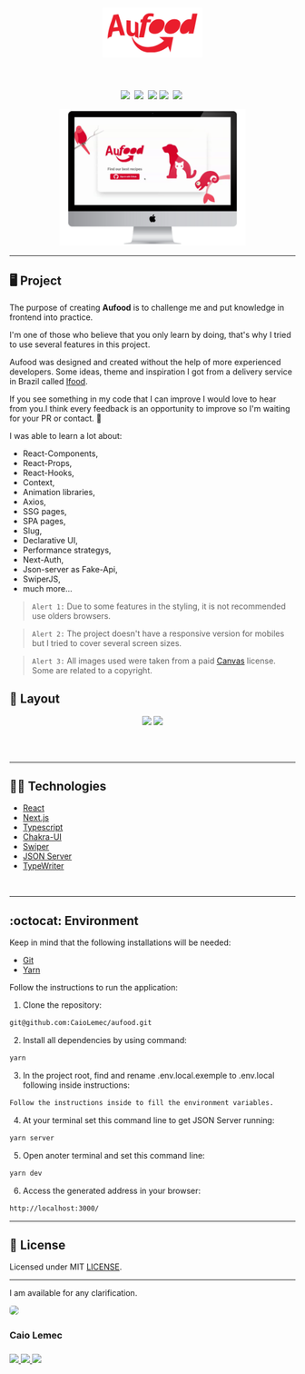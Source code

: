 <h1 align="center">
    <img alt="logo" title="Logotype" src="./public/images/Logotype.png" width="35%" />
</h1>
<br>
<p align="center">
  <a href="#desktop_computer-project"><img src="https://img.shields.io/static/v1?label=&message=Project&color=EA1D2C&style=for-the-badge&logo=Next.js"/></a>&nbsp;
  <a href="#nail_care-layout"><img src="https://img.shields.io/static/v1?label=&message=Layout&color=EA1D2C&style=for-the-badge&logo=CSS3"/></a>&nbsp;
  <a href="#technologist-technologies"><img src="https://img.shields.io/static/v1?label=&message=Technologies&color=EA1D2C&style=for-the-badge&logo=Jamstack"/></a>
  <a href="#octocat-environment"><img src="https://img.shields.io/static/v1?label=&message=Environment&color=EA1D2C&style=for-the-badge&logo=visual-studio-code"/></a>&nbsp;
  <a href="#bookmark_tabs-license"><img src="https://img.shields.io/static/v1?label=&message=License&color=EA1D2C&style=for-the-badge&logo=LibreOffice"/></a>&nbsp;
</p>

<p align="center">
 <img alt="mockup" src="./public/images/readme/mockup2.png" width="65%">
</p>
<hr>

## :desktop_computer: Project

The purpose of creating <Strong>Aufood</Strong> is to challenge me and put knowledge in frontend into practice.

I'm one of those who believe that you only learn by doing, that's why I tried to use several features in this project.

Aufood was designed and created without the help of more experienced developers. Some ideas, theme and inspiration I got from a delivery service in Brazil called [Ifood](https://www.ifood.com.br/).

If you see something in my code that I can improve I would love to hear from you.I think every feedback is an opportunity to improve so I'm waiting for your PR or contact. 💌

I was able to learn a lot about:

- React-Components,
- React-Props,
- React-Hooks,
- Context,
- Animation libraries,
- Axios,
- SSG pages,
- SPA pages,
- Slug,
- Declarative UI,
- Performance strategys,
- Next-Auth,
- Json-server as Fake-Api,
- SwiperJS,
- much more...

>`Alert 1:` Due to some features in the styling, it is not recommended use olders browsers.

>`Alert 2:` The project doesn't have a responsive version for mobiles but I tried to cover several screen sizes.

>`Alert 3:` All images used were taken from a paid [Canvas](https://www.canva.com/) license. Some are related to a copyright.


## :nail_care: Layout
<p align="center">
<img src="./public/images/readme/mockup1.gif" width="auto"/>
<img src="./public/images/readme/mockup.gif" width="auto"/>
</p>
<br>
<br>
<hr>

## :technologist: Technologies

- [React](https://pt-br.reactjs.org/)
- [Next.js](https://nextjs.org/)
- [Typescript](https://www.typescriptlang.org/)
- [Chakra-UI](https://chakra-ui.com/)
- [Swiper](https://swiperjs.com/)
- [JSON Server](https://www.npmjs.com/package/json-server)
- [TypeWriter](https://www.npmjs.com/package/typewriter-effect)

<br>
<hr>

## :octocat: Environment

Keep in mind that the following installations will be needed:

- [Git](https://git-scm.com/book/pt-br/v2/Come%C3%A7ando-Instalando-o-Git)
- [Yarn](https://classic.yarnpkg.com/en/docs/install/#debian-stable)

Follow the instructions to run the application:

1. Clone the repository: 
```bash 
git@github.com:CaioLemec/aufood.git
```
2. Install all dependencies by using command:
```bash
yarn
```
3. In the project root, find and rename .env.local.exemple to .env.local following inside instructions:
```bash
Follow the instructions inside to fill the environment variables.
```
4. At your terminal set this command line to get JSON Server running:
```bash
yarn server
```
5. Open anoter terminal and set this command line:
```bash
yarn dev
```
6. Access the generated address in your browser:
```bash
http://localhost:3000/
```
<hr>

## :bookmark_tabs: License

Licensed under MIT [LICENSE](./LICENSE.md).

<hr>

I am available for any clarification. 
    
<img style="border-radius: 30%;" src="https://avatars3.githubusercontent.com/u/59886891?s=460&v=4" width="75px;"/>
<h3>Caio Lemec<h3>
<a href="https://t.me/caiolemec"><img src="https://img.shields.io/badge/Telegram-EA1D2C?style=for-the-badge&logo=telegram&logoColor=white"/>
<a href="mailto:caiolemec@gmail.com"><img src="https://img.shields.io/static/v1?label=&message=E-mail&color=EA1D2C&style=for-the-badge&logo=Gmail"/>
<a href="https://www.linkedin.com/in/caiolemec/"><img src="https://img.shields.io/static/v1?label=&message=LinkedIn&color=EA1D2C&style=for-the-badge&logo=linkedin"/>
<br>
</p>